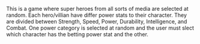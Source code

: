 This is a game where super heroes from all sorts of media are selected at random. Each hero/villian have differ power stats to their character. They are divided between Strength, Speed, Power, Durability, Intelligence, and Combat. One power category is selected at random
and the user must slect which character has the betting power stat and the other.
